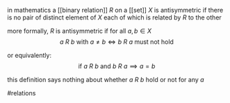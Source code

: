 in mathematics a [[binary relation]] $R$ on a [[set]] $X$ is antisymmetric if there is no pair of distinct element of $X$ each of which is related by $R$ to the other

more formally, $R$ is antisymmetric if for all $a,b\in X$
$$a\ R \ b \text{ with } a\neq b \iff b\ R \ a \ \text{must not hold}$$

or equivalently:
$$\text{if } a\ R\ b \text{ and } b\ R\ a \implies a = b$$

this definition says nothing about whether $a\ R \ b$ hold or not for any $a$

#relations 
